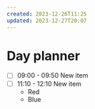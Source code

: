 ```yaml
---
created: 2023-12-26T11:25
updated: 2023-12-27T20:07
---
```



# Day planner

- [ ] 09:00 - 09:50 New item
- [ ] 11:10 - 12:10 New item
	- Red
	- Blue